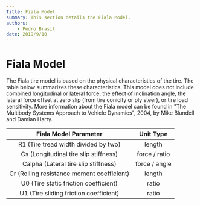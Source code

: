 ```yaml
---
Title: Fiala Model
summary: This section details the Fiala Model.
authors:
    - Pedro Brasil   
date: 2019/9/10
---
```


# Fiala Model

The Fiala tire model is based on the physical characteristics of the tire. The table below summarizes these characteristics. This model does not include combined longitudinal or lateral force, the effect of inclination angle, the lateral force offset at zero slip (from tire conicity or ply steer), or tire load sensitivity. More information about the Fiala model can be found in "The Multibody Systems Approach to Vehicle Dynamics", 2004, by Mike Blundell and Damian Harty.

|Fiala Model Parameter|Unit Type|
|:---:|:---:|
|R1 (Tire tread width divided by two)|length|
|Cs (Longitudinal tire slip stiffness)|force / ratio|
|Calpha (Lateral tire slip stiffness)|force / angle|
|Cr (Rolling resistance moment coefficient)|length|
|U0 (Tire static friction coefficient)|ratio|
|U1 (Tire sliding friction coefficient)|ratio|
